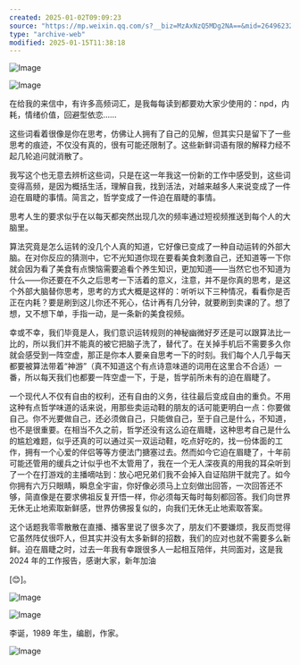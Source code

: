 ```yaml
---
created: 2025-01-02T09:09:23
source: "https://mp.weixin.qq.com/s?__biz=MzAxNzQ5MDg2NA==&mid=2649623277&idx=1&sn=f36fa81c544a97fc52a4fa6553457746&chksm=83fe1c32b489952416844d7ca488e0597280cf38eb0c1cba77c150bf4fd9a78807783d6b6801&scene=58&subscene=0#rd"
type: "archive-web"
modified: 2025-01-15T11:38:18
---
```


![Image](https://mmbiz.qpic.cn/sz_mmbiz_gif/q0GLUw7WAIkHyaqibB0LiamT8AdxpCSDS9BGF0h7qjpWwTV4K0EEzxzoHHTuGY5JQfVhibTsZCu0eDD2rFSo4cCpQ/640?wx_fmt=gif&from=appmsg&tp=webp&wxfrom=5&wx_lazy=1&wx_co=1)

![Image](https://mmbiz.qpic.cn/sz_mmbiz_jpg/q0GLUw7WAIkHyaqibB0LiamT8AdxpCSDS9rMlZyEuEibuj7jiafEaZ2zngr8G6ZmKjEZgFDdLEWsTzcjsabgMmjB7Q/640?wx_fmt=jpeg&from=appmsg&tp=webp&wxfrom=5&wx_lazy=1&wx_co=1)

在给我的来信中，有许多高频词汇，是我每每读到都要劝大家少使用的：npd，内耗，情绪价值，回避型依恋……

这些词看着很像是你在思考，仿佛让人拥有了自己的见解，但其实只是留下了一些思考的痕迹，不仅没有真的，很有可能还限制了。这些新鲜词语有限的解释力经不起几轮追问就消散了。

我写这个也无意去辨析这些词，只是在这一年我这一份新的工作中感受到，这些词变得高频，是因为概括生活，理解自我，找到活法，对越来越多人来说变成了一件迫在眉睫的事情。简言之，哲学变成了一件迫在眉睫的事情。

思考人生的要求似乎在以每天都突然出现几次的频率通过短视频推送到每个人的大脑里。

算法究竟是怎么运转的没几个人真的知道，它好像已变成了一种自动运转的外部大脑。在对你反应的猜测中，它不光知道你现在要看美食刺激自己，还知道等一下你就会因为看了美食有点懊恼需要追看个养生知识，更加知道——当然它也不知道为什么——你还要在不久之后思考一下活着的意义，注意，并不是你真的思考，是这个外部大脑替你思考，思考的方式大概是这样的：听听以下三种情况，看看你是否正在内耗？要是刷到这儿你还不死心，估计再有几分钟，就要刷到卖课的了。想了想，又不想下单，手指一动，是一条新的美食视频。

幸或不幸，我们毕竟是人，我们意识运转规则的神秘幽微好歹还是可以跟算法比一比的，所以我们并不能真的被它把脑子洗了，替代了。在关掉手机后不需要多久你就会感受到一阵空虚，那正是你本人要亲自思考一下的时刻。我们每个人几乎每天都要被算法带着“神游”（真不知道这个有点诗意味道的词用在这里合不合适）一番，所以每天我们也都要一阵空虚一下，于是，哲学前所未有的迫在眉睫了。

一个现代人不仅有自由的权利，还有自由的义务，往往最后变成自由的重负。不用这种有点哲学味道的话来说，用那些卖运动鞋的朋友的话可能更明白一点：你要做自己。你不光要做自己，还必须做自己，只能做自己，至于自己是什么，不知道，也不是很重要。在相当不久之前，哲学还没有这么迫在眉睫，这种思考自己是什么的尴尬难题，似乎还真的可以通过买一双运动鞋，吃点好吃的，找一份体面的工作，拥有一个心爱的伴侣等等方便法门搪塞过去。然而如今它迫在眉睫了，十年前可能还管用的缓兵之计似乎也不太管用了，我在一个无人深夜真的用我的耳朵听到了一个在打游戏的主播嘀咕到：放心吧兄弟们我不会掉入自证陷阱干就完了。如今你拥有六万只眼睛，瞬息全宇宙，你好像必须马上立刻做出回答，一次回答还不够，简直像是在要求佛祖反复开悟一样，你必须每天每时每刻都回答。我们向世界无休无止地索取新鲜感，世界仿佛报复似的，向我们无休无止地索取答案。

这个话题我零零散散在直播、播客里说了很多次了，朋友们不要嫌烦，我反而觉得它虽然阵仗很吓人，但其实并没有太多新鲜的招数，我们的应对也就不需要多么新鲜。迫在眉睫之时，过去一年我有幸跟很多人一起相互陪伴，共同面对，这是我 2024 年的工作报告，感谢大家，新年加油

\[😊\]。

![Image](https://mp.weixin.qq.com/www.w3.org/2000/svg'%20xmlns:xlink='http://www.w3.org/1999/xlink'%3E%3Ctitle%3E%3C/title%3E%3Cg%20stroke='none'%20stroke-width='1'%20fill='none'%20fill-rule='evenodd'%20fill-opacity='0'%3E%3Cg%20transform='translate(-249.000000,%20-126.000000)'%20fill='%23FFFFFF'%3E%3Crect%20x='249'%20y='126'%20width='1'%20height='1'%3E%3C/rect%3E%3C/g%3E%3C/g%3E%3C/svg%3E)

![Image](https://mp.weixin.qq.com/www.w3.org/2000/svg'%20xmlns:xlink='http://www.w3.org/1999/xlink'%3E%3Ctitle%3E%3C/title%3E%3Cg%20stroke='none'%20stroke-width='1'%20fill='none'%20fill-rule='evenodd'%20fill-opacity='0'%3E%3Cg%20transform='translate(-249.000000,%20-126.000000)'%20fill='%23FFFFFF'%3E%3Crect%20x='249'%20y='126'%20width='1'%20height='1'%3E%3C/rect%3E%3C/g%3E%3C/g%3E%3C/svg%3E)

李诞，1989 年生，编剧，作家。

![Image](https://mp.weixin.qq.com/www.w3.org/2000/svg'%20xmlns:xlink='http://www.w3.org/1999/xlink'%3E%3Ctitle%3E%3C/title%3E%3Cg%20stroke='none'%20stroke-width='1'%20fill='none'%20fill-rule='evenodd'%20fill-opacity='0'%3E%3Cg%20transform='translate(-249.000000,%20-126.000000)'%20fill='%23FFFFFF'%3E%3Crect%20x='249'%20y='126'%20width='1'%20height='1'%3E%3C/rect%3E%3C/g%3E%3C/g%3E%3C/svg%3E)
